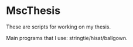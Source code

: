 # MscThesis
These are scripts for working on my thesis.

Main programs that I use: stringtie/hisat/ballgown. 
